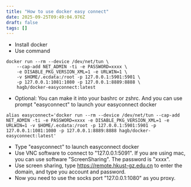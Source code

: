 ```yaml
---
title: "How to use docker easy connect"
date: 2025-09-25T09:49:04.976Z
draft: false
tags: []
---
```


- Install docker
- Use command
```
docker run --rm --device /dev/net/tun \
	--cap-add NET_ADMIN -ti -e PASSWORD=xxxx \
	-e DISABLE_PKG_VERSION_XML=1 -e URLWIN=1 \
	-v $HOME/.ecdata:/root -p 127.0.0.1:5901:5901 \
	-p 127.0.0.1:1081:1080 -p 127.0.0.1:8889:8888 \
	hagb/docker-easyconnect:latest
```
- Optional: You can make it into your bashrc or zshrc. And you can use prompt "easyconnect" to launch your easyconnect docker
```
alias easyconnect='docker run --rm --device /dev/net/tun --cap-add NET_ADMIN -ti -e PASSWORD=xxxx -e DISABLE_PKG_VERSION_XML=1 -e URLWIN=1 -v $HOME/.ecdata:/root -p 127.0.0.1:5901:5901 -p 127.0.0.1:1081:1080 -p 127.0.0.1:8889:8888 hagb/docker-easyconnect:latest'
```
- Type "easyconnect" to launch easyconnect docker
- Use VNC software to connect to "127.0.0.1:5091". If you are using mac, you can use software "ScreenSharing". The password is "xxxx".
- Use screen sharing, type https://remote.hkust-gz.edu.cn to enter the domain, and type you account and password.
- Now you need to use the socks port "127.0.0.1:1080" as you proxy.